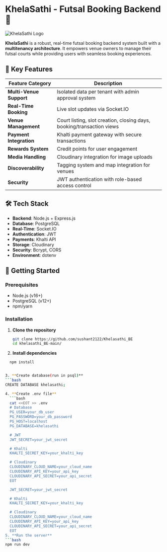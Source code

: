 # KhelaSathi - Futsal Booking Backend 🚀

![KhelaSathi Logo](https://res.cloudinary.com/dbvyoelj5/image/upload/v1745335513/logo/mhv3unpgvzho1fvnva74.png) 

**KhelaSathi** is a robust, real-time futsal booking backend system built with a **multitenancy architecture**. It empowers venue owners to manage their futsal courts while providing users with seamless booking experiences.

## 🌟 Key Features

| Feature Category       | Description                                                                 |
|------------------------|-----------------------------------------------------------------------------|
| **Multi-Venue Support** | Isolated data per tenant with admin approval system                        |
| **Real-Time Booking**  | Live slot updates via Socket.IO                                            |
| **Venue Management**   | Court listing, slot creation, closing days, booking/transaction views      |
| **Payment Integration**| Khalti payment gateway with secure transactions                            |
| **Rewards System**     | Credit points for user engagement                                          |
| **Media Handling**     | Cloudinary integration for image uploads                                   |
| **Discoverability**    | Tagging system and map integration for venues                              |
| **Security**          | JWT authentication with role-based access control                          |

## 🛠️ Tech Stack

- **Backend**: Node.js + Express.js
- **Database**: PostgreSQL 
- **Real-Time**: Socket.IO
- **Authentication**: JWT
- **Payments**: Khalti API
- **Storage**: Cloudinary
- **Security**:  Bcrypt, CORS
- **Environment**: dotenv

## 🚀 Getting Started

### Prerequisites

- Node.js (v16+)
- PostgreSQL (v12+)
- npm/yarn

### Installation

1. **Clone the repository**
   ```bash
   git clone https://github.com/sushant2122/Khelasathi_BE
   cd khelasathi_BE-main/


2. **Install dependencies**
  ```bash
    npm install


3. **Create database(run in psql)**
  ```bash
  CREATE DATABASE khelasathi;

4. **Create .env file**
    ```bash 
    cat <<EOT >> .env
    # Database
    PG_USER=your_db_user
    PG_PASSWORD=your_db_password
    PG_HOST=localhost
    PG_DATABASE=khelasathi

    # JWT
    JWT_SECRET=your_jwt_secret

    # Khalti
    KHALTI_SECRET_KEY=your_khalti_key

    # Cloudinary
    CLOUDINARY_CLOUD_NAME=your_cloud_name
    CLOUDINARY_API_KEY=your_api_key
    CLOUDINARY_API_SECRET=your_api_secret
    EOT

    JWT_SECRET=your_jwt_secret

    # Khalti
    KHALTI_SECRET_KEY=your_khalti_key

    # Cloudinary
    CLOUDINARY_CLOUD_NAME=your_cloud_name
    CLOUDINARY_API_KEY=your_api_key
    CLOUDINARY_API_SECRET=your_api_secret
    EOT
5. **Run the server**
  ```bash 
  npm run dev

